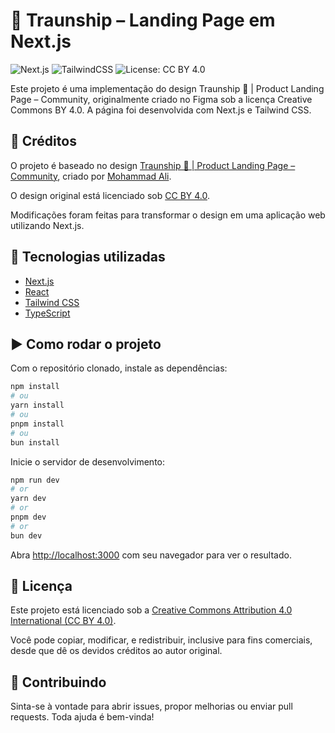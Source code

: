 # 🚀 Traunship – Landing Page em Next.js

![Next.js](https://img.shields.io/badge/Next.js-000?style=for-the-badge&logo=nextdotjs&logoColor=white)
![TailwindCSS](https://img.shields.io/badge/TailwindCSS-06B6D4?style=for-the-badge&logo=tailwindcss&logoColor=white)
![License: CC BY 4.0](https://img.shields.io/badge/license-CC%20BY%204.0-blue.svg?style=for-the-badge)

Este projeto é uma implementação do design Traunship 🚀 | Product Landing Page – Community, originalmente criado no Figma sob a licença Creative Commons BY 4.0. A página foi desenvolvida com Next.js e Tailwind CSS.

## 🎨 Créditos

O projeto é baseado no design [Traunship 🚀 | Product Landing Page – Community](https://www.figma.com/community/file/1015214062314519407), criado por [Mohammad Ali](https://www.figma.com/@maliux).

O design original está licenciado sob [CC BY 4.0](https://creativecommons.org/licenses/by/4.0/).

Modificações foram feitas para transformar o design em uma aplicação web utilizando Next.js.

## 🚀 Tecnologias utilizadas

- [Next.js](https://nextjs.org/)
- [React](https://react.dev/)
- [Tailwind CSS](https://tailwindcss.com/)
- [TypeScript](https://www.typescriptlang.org/)


## ▶️ Como rodar o projeto

Com o repositório clonado, instale as dependências:

```bash
npm install
# ou
yarn install
# ou
pnpm install
# ou
bun install
```

Inicie o servidor de desenvolvimento:

```bash
npm run dev
# or
yarn dev
# or
pnpm dev
# or
bun dev
```

Abra [http://localhost:3000](http://localhost:3000) com seu navegador para ver o resultado.

## 📄 Licença

Este projeto está licenciado sob a [Creative Commons Attribution 4.0 International (CC BY 4.0)](https://creativecommons.org/licenses/by/4.0/).

Você pode copiar, modificar, e redistribuir, inclusive para fins comerciais, desde que dê os devidos créditos ao autor original.

## 🤝 Contribuindo

Sinta-se à vontade para abrir issues, propor melhorias ou enviar pull requests. Toda ajuda é bem-vinda!